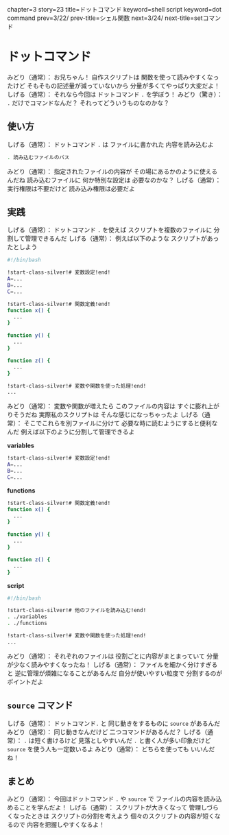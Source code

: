 chapter=3
story=23
title=ドットコマンド
keyword=shell script
keyword=dot command
prev=3/22/
prev-title=シェル関数
next=3/24/
next-title=setコマンド

# ドットコマンド

みどり（通常）：
  お兄ちゃん！
  自作スクリプトは
  関数を使って読みやすくなったけど
  そもそもの記述量が減っていないから
  分量が多くてやっぱり大変だよ！
しげる（通常）：
  それなら今回は
  ドットコマンド `.` を学ぼう！
みどり（驚き）：
  `.` だけでコマンドなんだ？
  それってどういうものなのかな？

## 使い方

しげる（通常）：
  ドットコマンド `.` は
  ファイルに書かれた
  内容を読み込むよ

```bash
. 読み込むファイルのパス
```

みどり（通常）：
  指定されたファイルの内容が
  その場にあるかのように使えるんだね
  読み込むファイルに
  何か特別な設定は
  必要なのかな？
しげる（通常）：
  実行権限は不要だけど
  読み込み権限は必要だよ

## 実践

しげる（通常）：
  ドットコマンド `.` を使えば
  スクリプトを複数のファイルに
  分割して管理できるんだ
しげる（通常）：
  例えば以下のような
  スクリプトがあったとしよう

```bash
#!/bin/bash

!start-class-silver!# 変数設定!end!
A=...
B=...
C=...

!start-class-silver!# 関数定義!end!
function x() {
  ...
}

function y() {
  ...
}

function z() {
  ...
}

!start-class-silver!# 変数や関数を使った処理!end!
...
```

みどり（通常）：
  変数や関数が増えたら
  このファイルの内容は
  すぐに膨れ上がりそうだね
  実際私のスクリプトは
  そんな感じになっちゃったよ
しげる（通常）：
  そこでこれらを別ファイルに分けて
  必要な時に読むようにすると便利なんだ
  例えば以下のように分割して管理できるよ

**variables**

```bash
!start-class-silver!# 変数設定!end!
A=...
B=...
C=...
```

**functions**

```bash
!start-class-silver!# 関数定義!end!
function x() {
  ...
}

function y() {
  ...
}

function z() {
  ...
}
```

**script**

```bash
#!/bin/bash

!start-class-silver!# 他のファイルを読み込む!end!
. ./variables
. ./functions

!start-class-silver!# 変数や関数を使った処理!end!
...
```

みどり（通常）：
  それぞれのファイルは
  役割ごとに内容がまとまっていて
  分量が少なく読みやすくなったね！
しげる（通常）：
  ファイルを細かく分けすぎると
  逆に管理が煩雑になることがあるんだ
  自分が使いやすい粒度で
  分割するのがポイントだよ

## `source` コマンド

しげる（通常）：
  ドットコマンド`.` と
  同じ動きをするものに
  `source` があるんだ
みどり（通常）：
  同じ動きなんだけど
  二つコマンドがあるんだ？
しげる（通常）：
  `.` は短く書けるけど
  見落としやすいんだ
  `.` と書く人が多い印象だけど
  `source` を使う人も一定数いるよ
みどり（通常）：
  どちらを使っても
  いいんだね！

## まとめ

みどり（通常）：
  今回はドットコマンド `.` や `source` で
  ファイルの内容を読み込めることを学んだよ！
しげる（通常）：
  スクリプトが大きくなって
  管理しづらくなったときは
  スクリプトの分割を考えよう
  個々のスクリプトの内容が短くなるので
  内容を把握しやすくなるよ！

